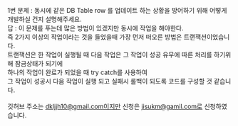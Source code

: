 1번 문제 : 동시에 같은 DB Table row 를 업데이트 하는 상황을 방어하기 위해 어떻게 개발하실 건지 설명해주세요. <br>
답 : 이 문제를 푸는데 많은 방법이 있겠지만 동시에 작업을 해야한다. <br>
즉 2가지 이상의 작업이라는 것을 들었을때 가장 먼저 떠오른 방법은 트랜잭션이었습니다. <br>
트랜잭션은 한 작업이 실행될 때 다음 작업은 그 작업이 성공 유무에 따른 처리를 하기위해 잠금상태가 되기에 <br>
하나의 작업이 완료가 되었을 때 try catch를 사용하여 <br>
그 작업이 성공시 다음 작업이 실행 되고 실패시 롤백이 되도록 코드를 구성할 것 같습니다. <br>
<br>
깃허브 주소는 dkljjh10@gmail.com이지만 신청은 jisukm@gamil.com로 신청하였습니다.
